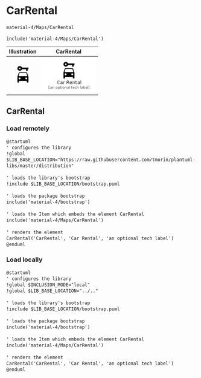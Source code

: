 # CarRental


```text
material-4/Maps/CarRental
```

```text
include('material-4/Maps/CarRental')
```



| Illustration | CarRental |
| :---: | :---: |
| ![illustration for Illustration](../../material-4/Maps/CarRental.png) | ![illustration for CarRental](../../material-4/Maps/CarRental.Local.png) |




## CarRental

### Load remotely
```plantuml
@startuml
' configures the library
!global $LIB_BASE_LOCATION="https://raw.githubusercontent.com/tmorin/plantuml-libs/master/distribution"

' loads the library's bootstrap
!include $LIB_BASE_LOCATION/bootstrap.puml

' loads the package bootstrap
include('material-4/bootstrap')

' loads the Item which embeds the element CarRental
include('material-4/Maps/CarRental')

' renders the element
CarRental('CarRental', 'Car Rental', 'an optional tech label')
@enduml
```

### Load locally
```plantuml
@startuml
' configures the library
!global $INCLUSION_MODE="local"
!global $LIB_BASE_LOCATION="../.."

' loads the library's bootstrap
!include $LIB_BASE_LOCATION/bootstrap.puml

' loads the package bootstrap
include('material-4/bootstrap')

' loads the Item which embeds the element CarRental
include('material-4/Maps/CarRental')

' renders the element
CarRental('CarRental', 'Car Rental', 'an optional tech label')
@enduml
```

